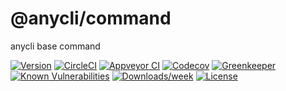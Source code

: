 @anycli/command
==============

anycli base command

[![Version](https://img.shields.io/npm/v/@anycli/command.svg)](https://npmjs.org/package/@anycli/command)
[![CircleCI](https://circleci.com/gh/anycli/command/tree/master.svg?style=svg)](https://circleci.com/gh/anycli/command/tree/master)
[![Appveyor CI](https://ci.appveyor.com/api/projects/status/github/anycli/command?branch=master&svg=true)](https://ci.appveyor.com/project/heroku/command/branch/master)
[![Codecov](https://codecov.io/gh/anycli/command/branch/master/graph/badge.svg)](https://codecov.io/gh/anycli/command)
[![Greenkeeper](https://badges.greenkeeper.io/anycli/command.svg)](https://greenkeeper.io/)
[![Known Vulnerabilities](https://snyk.io/test/npm/@anycli/command/badge.svg)](https://snyk.io/test/npm/@anycli/command)
[![Downloads/week](https://img.shields.io/npm/dw/@anycli/command.svg)](https://npmjs.org/package/@anycli/command)
[![License](https://img.shields.io/npm/l/@anycli/command.svg)](https://github.com/anycli/command/blob/master/package.json)
